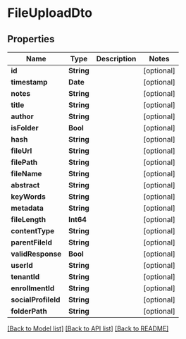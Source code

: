 # FileUploadDto

## Properties
Name | Type | Description | Notes
------------ | ------------- | ------------- | -------------
**id** | **String** |  | [optional] 
**timestamp** | **Date** |  | [optional] 
**notes** | **String** |  | [optional] 
**title** | **String** |  | [optional] 
**author** | **String** |  | [optional] 
**isFolder** | **Bool** |  | [optional] 
**hash** | **String** |  | [optional] 
**fileUrl** | **String** |  | [optional] 
**filePath** | **String** |  | [optional] 
**fileName** | **String** |  | [optional] 
**abstract** | **String** |  | [optional] 
**keyWords** | **String** |  | [optional] 
**metadata** | **String** |  | [optional] 
**fileLength** | **Int64** |  | [optional] 
**contentType** | **String** |  | [optional] 
**parentFileId** | **String** |  | [optional] 
**validResponse** | **Bool** |  | [optional] 
**userId** | **String** |  | [optional] 
**tenantId** | **String** |  | [optional] 
**enrollmentId** | **String** |  | [optional] 
**socialProfileId** | **String** |  | [optional] 
**folderPath** | **String** |  | [optional] 

[[Back to Model list]](../README.md#documentation-for-models) [[Back to API list]](../README.md#documentation-for-api-endpoints) [[Back to README]](../README.md)


